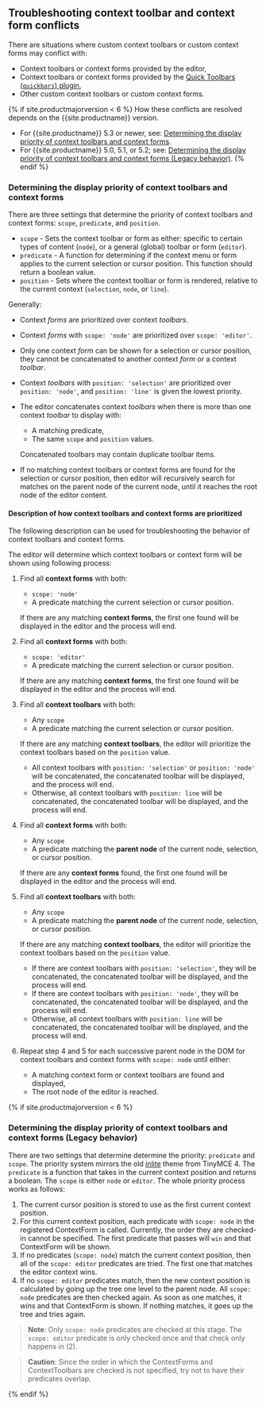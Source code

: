 <a class="anchor" id="contexttoolbarpriority"></a><a class="anchor" id="contextformpriority"></a>

## Troubleshooting context toolbar and context form conflicts

There are situations where custom context toolbars or custom context forms may conflict with:

  - Context toolbars or context forms provided by the editor,
  - Context toolbars or context forms provided by the [Quick Toolbars (`quickbars`) plugin]({{site.baseurl}}/plugins/quickbars/),
  - Other custom context toolbars or custom context forms.

{% if site.productmajorversion < 6 %}
How these conflicts are resolved depends on the {{site.productname}} version.

- For {{site.productname}} 5.3 or newer, see: [Determining the display priority of context toolbars and context forms](#determiningthedisplaypriorityofcontexttoolbarsandcontextforms).
- For {{site.productname}} 5.0, 5.1, or 5.2; see: [Determining the display priority of context toolbars and context forms (Legacy behavior)](#determiningthedisplaypriorityofcontexttoolbarsandcontextformslegacybehavior).
{% endif %}

### Determining the display priority of context toolbars and context forms

There are three settings that determine the priority of context toolbars and context forms: `scope`, `predicate`, and `position`.

- `scope` - Sets the context toolbar or form as either: specific to certain types of content (`node`), or a general (global) toolbar or form (`editor`).
- `predicate` - A function for determining if the context menu or form applies to the current selection or cursor position. This function should return a boolean value.
- `position` - Sets where the context toolbar or form is rendered, relative to the current context (`selection`, `node`, or `line`).

Generally:

- Context _forms_ are prioritized over context _toolbars_.
- Context _forms_ with `scope: 'node'` are prioritized over `scope: 'editor'`.
- Only one context _form_ can be shown for a selection or cursor position, they cannot be concatenated to another context _form_ or a context _toolbar_.
- Context _toolbars_ with `position: 'selection'` are prioritized over `position: 'node'`, and `position: 'line'` is given the lowest priority.
- The editor concatenates context _toolbars_ when there is more than one context _toolbar_ to display with:

    - A matching predicate,
    - The same `scope` and `position` values.

  Concatenated toolbars may contain duplicate toolbar items.

- If no matching context toolbars or context forms are found for the selection or cursor position, then editor will recursively search for matches on the parent node of the current node, until it reaches the root node of the editor content.

#### Description of how context toolbars and context forms are prioritized

The following description can be used for troubleshooting the behavior of context toolbars and context forms.

The editor will determine which context toolbars or context form will be shown using following process:

1. Find all **context forms** with both:

    - `scope: 'node'`
    - A predicate matching the current selection or cursor position.

    If there are any matching **context forms**, the first one found will be displayed in the editor and the process will end.

2. Find all **context forms** with both:

    - `scope: 'editor'`
    - A predicate matching the current selection or cursor position.

    If there are any matching **context forms**, the first one found will be displayed in the editor and the process will end.

3. Find all **context toolbars** with both:

    - Any `scope`
    - A predicate matching the current selection or cursor position.

    If there are any matching **context toolbars**, the editor will prioritize the context toolbars based on the `position` value.

    - All context toolbars with `position: 'selection'` or `position: 'node'` will be concatenated, the concatenated toolbar will be displayed, and the process will end.
    - Otherwise, all context toolbars with `position: line` will be concatenated, the concatenated toolbar will be displayed, and the process will end.

4. Find all **context forms** with both:

    - Any `scope`
    - A predicate matching the **parent node** of the current node, selection, or cursor position.

    If there are any **context forms** found, the first one found will be displayed in the editor and the process will end.

5. Find all **context toolbars** with both:

    - Any `scope`
    - A predicate matching the **parent node** of the current node, selection, or cursor position.

    If there are any matching **context toolbars**, the editor will prioritize the context toolbars based on the `position` value.

    - If there are context toolbars with `position: 'selection'`, they will be concatenated, the concatenated toolbar will be displayed, and the process will end.
    - If there are context toolbars with `position: 'node'`, they will be concatenated, the concatenated toolbar will be displayed, and the process will end.
    - Otherwise, all context toolbars with `position: line` will be concatenated, the concatenated toolbar will be displayed, and the process will end.

6. Repeat step 4 and 5 for each successive parent node in the DOM for context toolbars and context forms with `scope: node` until either:

    - A matching context form or context toolbars are found and displayed,
    - The root node of the editor is reached.

{% if site.productmajorversion < 6 %}
### Determining the display priority of context toolbars and context forms (Legacy behavior)

There are two settings that determine determine the priority: `predicate` and `scope`. The priority system mirrors the old [inlite]({{site.url}}/docs-4x/themes/inlite/#quicklink) theme from TinyMCE 4. The `predicate` is a function that takes in the current context position and returns a boolean. The `scope` is either `node` or `editor`. The whole priority process works as follows:

1. The current cursor position is stored to use as the first current context position.
2. For this current context position, each predicate with `scope: node` in the registered ContextForm is called. Currently, the order they are checked-in cannot be specified. The first predicate that passes will `win` and that ContextForm will be shown.
3. If no predicates (`scope: node`) match the current context position, then all of the `scope: editor` predicates are tried. The first one that matches the editor context wins.
4. If no `scope: editor` predicates match, then the new context position is calculated by going up the tree one level to the parent node. All `scope: node` predicates are then checked again. As soon as one matches, it *wins* and that ContextForm is shown. If nothing matches, it goes up the tree and tries again.

> **Note**: Only `scope: node` predicates are checked at this stage. The `scope: editor` predicate is only checked once and that check only happens in (2).

> **Caution**: Since the order in which the ContextForms and ContextToolbars are checked is not specified, try not to have their predicates overlap.

{% endif %}